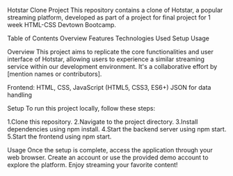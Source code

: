 Hotstar Clone Project
This repository contains a clone of Hotstar, a popular streaming platform, developed as part of a project for final project for 1 week HTML-CSS Devtown Bootcamp.





Table of Contents
Overview
Features
Technologies Used
Setup
Usage



Overview
This project aims to replicate the core functionalities and user interface of Hotstar, allowing users to experience a similar streaming service within our development environment. It's a collaborative effort by [mention names or contributors].



Frontend:
HTML, CSS, JavaScript (HTML5, CSS3, ES6+)
JSON for data handling



Setup
To run this project locally, follow these steps:

1.Clone this repository.
2.Navigate to the project directory.
3.Install dependencies using npm install.
4.Start the backend server using npm start.
5.Start the frontend using npm start.


Usage
Once the setup is complete, access the application through your web browser. 
Create an account or use the provided demo account to explore the platform. 
Enjoy streaming your favorite content!

